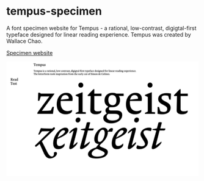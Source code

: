 # tempus-specimen

A font specimen website for Tempus - a rational, low-contrast, digigtal-first typeface designed for linear reading experience.
Tempus was created by Wallace Chao.

[Specimen website](https://stkao05.github.io/tempus)

![screenshot](/screenshot.png?raw=true "website screenshot")
